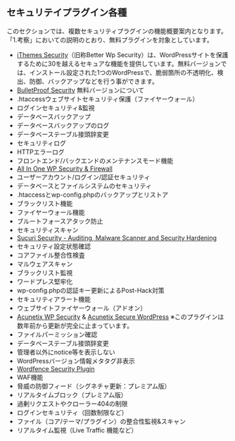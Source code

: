 ## セキュリテイプラグイン各種

このセクションでは、複数セキュリティプラグインの機能概要案内となります。「1.考察」においての説明のとおり、無料プラグインを対象としています。

- [iThemes Security](https://wordpress.org/plugins/better-wp-security/)（旧称Better Wp Security）は、WordPressサイトを保護するために30を越えるセキュアな機能を提供しています。無料バージョンでは、インストール設定された1つのWordPressで、脆弱箇所の不透明化、検出、防御、バックアップなどを行う事ができます。
- [BulletProof Security](https://wordpress.org/plugins/bulletproof-security/) 無料バージョンについて
 - .htaccessウェブサイトセキュリティ保護（ファイヤーウォール）
 - ログインセキュリティ&監視
 - データベースバックアップ
 - データベースバックアップのログ
 - データベーステーブル接頭辞変更
 - セキュリティログ
 - HTTPエラーログ
 - フロントエンド/バックエンドのメンテナンスモード機能
- [All In One WP Security & Firewall](https://ja.wordpress.org/plugins/all-in-one-wp-security-and-firewall/)
 - ユーザーアカウント/ログイン/認証セキュリティ
 - データベースとファイルシステムのセキュリティ
 - .htaccessとwp-config.phpのバックアップとリストア
 - ブラックリスト機能
 - ファイヤーウォール機能
 - ブルートフォースアタック防止
 - セキュリティスキャン
- [Sucuri Security - Auditing, Malware Scanner and Security Hardening](https://wordpress.org/plugins/sucuri-scanner/)
 - セキュリティ設定状態確認
 - コアファイル整合性検査
 - マルウェアスキャン
 - ブラックリスト監視
 - ワードプレス堅牢化
 - wp-config.phpの認証キー更新によるPost-Hack対策
 - セキュリティアラート機能
 - ウェブサイトファイヤーウォール（アドオン）
- [Acunetix WP Security](https://wordpress.org/plugins/wp-security-scan/) & [Acunetix Secure WordPress](https://wordpress.org/plugins/secure-wordpress/) ※このプラグインは数年前から更新が完全に止まっています。
 - ファイルパーミッション確認
 - データベーステーブル接頭辞変更
 - 管理者以外にnotice等を表示しない
 - WordPressバージョン情報メタタグ非表示
- [Wordfence Security Plugin](https://en-gb.wordpress.org/plugins/wordfence/)
 - WAF機能
 - 脅威の防御フィード（シグネチャ更新：プレミアム版）
 - リアルタイムブロック（プレミアム版）
 - 過剰リクエストやクローラー404の制限
 - ログインセキュリティ（回数制限など）
 - ファイル（コア/テーマ/プラグイン）の整合性監視&スキャン
 - リアルタイム監視（Live Traffic 機能など）
